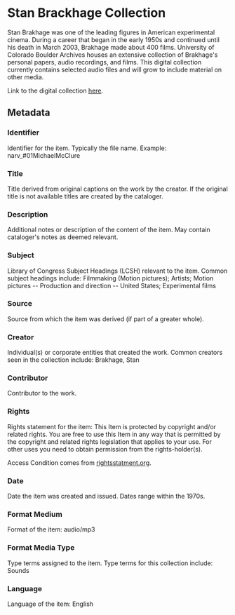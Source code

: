 # Stan Brackhage Collection
Stan Brakhage was one of the leading figures in American experimental cinema. During a career that began in the early 1950s and continued until his death in March 2003, Brakhage made about 400 films. University of Colorado Boulder Archives houses an extensive collection of Brakhage's personal papers, audio recordings, and films. This digital collection currently contains selected audio files and will grow to include material on other media. 

Link to the digital collection [here](https://doi.org/10.25810/hmxf-g156).
## Metadata
### Identifier
Identifier for the item. Typically the file name. Example: narv_#01MichaelMcClure
### Title
Title derived from original captions on the work by the creator. If the original title is not available titles are created by the cataloger.
### Description
Additional notes or description of the content of the item. May contain cataloger's notes as deemed relevant.
### Subject
Library of Congress Subject Headings (LCSH) relevant to the item. Common subject headings include: Filmmaking (Motion pictures); Artists; Motion pictures -- Production and direction -- United States; Experimental films
### Source
Source from which the item was derived (if part of a greater whole).
### Creator
Individual(s) or corporate entities that created the work. Common creators seen in the collection include: Brakhage, Stan
### Contributor
Contributor to the work. 
### Rights
Rights statement for the item: This Item is protected by copyright and/or related rights. You are free to use this Item in any way that is permitted by the copyright and related rights legislation that applies to your use. For other uses you need to obtain permission from the rights-holder(s).

Access Condition comes from [rightsstatment.org](http://rightsstatements.org/vocab/InC/1.0/).
### Date
Date the item was created and issued. Dates range within the 1970s.
### Format Medium
Format of the item: audio/mp3
### Format Media Type
Type terms assigned to the item. Type terms for this collection include: Sounds
### Language
Language of the item: English
